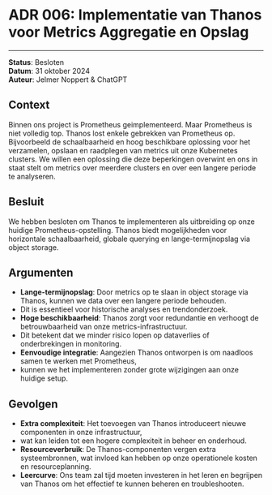 # ADR 006: Implementatie van Thanos voor Metrics Aggregatie en Opslag

---

**Status**: Besloten  
**Datum**: 31 oktober 2024  
**Auteur**: Jelmer Noppert & ChatGPT

## Context

Binnen ons project is Prometheus geimplementeerd. Maar Prometheus is niet volledig top. Thanos lost enkele gebrekken van Prometheus op. Bijvoorbeeld de schaalbaarheid en hoog beschikbare oplossing voor het verzamelen,
opslaan en raadplegen van metrics uit onze Kubernetes clusters.
We willen een oplossing die deze beperkingen overwint en ons in staat stelt om metrics over meerdere clusters en over een langere periode te analyseren.

## Besluit

We hebben besloten om Thanos te implementeren als uitbreiding op onze huidige Prometheus-opstelling.
Thanos biedt mogelijkheden voor horizontale schaalbaarheid, globale querying en lange-termijnopslag via object storage.

## Argumenten

- **Lange-termijnopslag**: Door metrics op te slaan in object storage via Thanos, kunnen we data over een langere periode behouden.
- Dit is essentieel voor historische analyses en trendonderzoek.
- **Hoge beschikbaarheid**: Thanos zorgt voor redundantie en verhoogt de betrouwbaarheid van onze metrics-infrastructuur.
- Dit betekent dat we minder risico lopen op dataverlies of onderbrekingen in monitoring.
- **Eenvoudige integratie**: Aangezien Thanos ontworpen is om naadloos samen te werken met Prometheus,
- kunnen we het implementeren zonder grote wijzigingen aan onze huidige setup.

## Gevolgen

- **Extra complexiteit**: Het toevoegen van Thanos introduceert nieuwe componenten in onze infrastructuur,
- wat kan leiden tot een hogere complexiteit in beheer en onderhoud.
- **Resourceverbruik**: De Thanos-componenten vergen extra systeembronnen, wat invloed kan hebben op onze operationele kosten en resourceplanning.
- **Leercurve**: Ons team zal tijd moeten investeren in het leren en begrijpen van Thanos om het effectief te kunnen beheren en troubleshooten.
